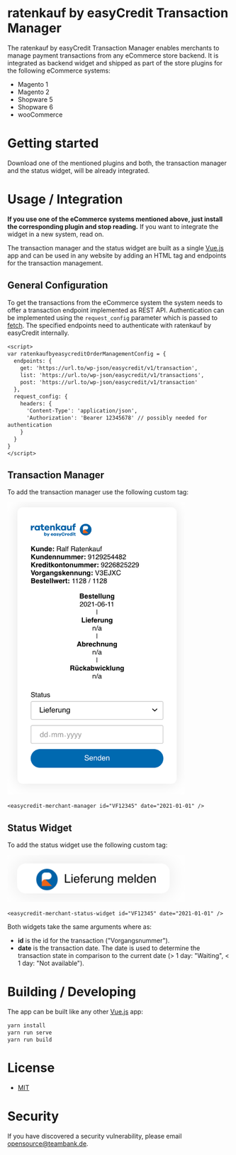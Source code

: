 # ratenkauf by easyCredit Transaction Manager

The ratenkauf by easyCredit Transaction Manager enables merchants to manage payment transactions from any eCommerce store backend. It is integrated as backend widget and shipped as part of the store plugins for the following eCommerce systems:

* Magento 1
* Magento 2
* Shopware 5
* Shopware 6
* wooCommerce

# Getting started

Download one of the mentioned plugins and both, the transaction manager and the status widget, will be already integrated.

# Usage / Integration

**If you use one of the eCommerce systems mentioned above, just install the corresponding plugin and stop reading.** If you want to integrate the widget in a new system, read on.

The transaction manager and the status widget are built as a single [Vue.js](https://vuejs.org/) app and can be used in any website by adding an HTML tag and endpoints for the transaction management.

## General Configuration

To get the transactions from the eCommerce system the system needs to offer a transaction endpoint implemented as REST API. Authentication can be implemented using the `request_config` parameter which is passed to [fetch](https://developer.mozilla.org/en-US/docs/Web/API/Fetch_API/Using_Fetch#supplying_request_options). 
The specified endpoints need to authenticate with ratenkauf by easyCredit internally. 

    <script>
    var ratenkaufbyeasycreditOrderManagementConfig = {
      endpoints: {
        get: 'https://url.to/wp-json/easycredit/v1/transaction',
        list: 'https://url.to/wp-json/easycredit/v1/transactions',
        post: 'https://url.to/wp-json/easycredit/v1/transaction'
      },
      request_config: {
        headers: {
          'Content-Type': 'application/json',
          'Authorization': 'Bearer 12345678' // possibly needed for authentication
        }
      }
    }
    </script>

## Transaction Manager

To add the transaction manager use the following custom tag:

<img src="https://raw.githubusercontent.com/teambank/ratenkaufbyeasycredit-merchant-interface/master/examples/easycredit-merchant-manager.png" alt="Transaction manager component" width="400">

```
<easycredit-merchant-manager id="VF12345" date="2021-01-01" />
```

## Status Widget

To add the status widget use the following custom tag:

<img src="https://raw.githubusercontent.com/teambank/ratenkaufbyeasycredit-merchant-interface/master/examples/easycredit-merchant-status-widget.png" alt="Status Widget component" width="400">

```
<easycredit-merchant-status-widget id="VF12345" date="2021-01-01" />
```

Both widgets take the same arguments where as: 

* **id** is the id for the transaction ("Vorgangsnummer").
*  **date** is the transaction date. The date is used to determine the transaction state in comparison to the current date (> 1 day: "Waiting", < 1 day: "Not available").

# Building / Developing

The app can be built like any other [Vue.js](https://vuejs.org/) app:

    yarn install
    yarn run serve
    yarn run build

# License

* [MIT](https://opensource.org/licenses/MIT)

# Security
If you have discovered a security vulnerability, please email [opensource@teambank.de](mailto:opensource@teambank.de).
